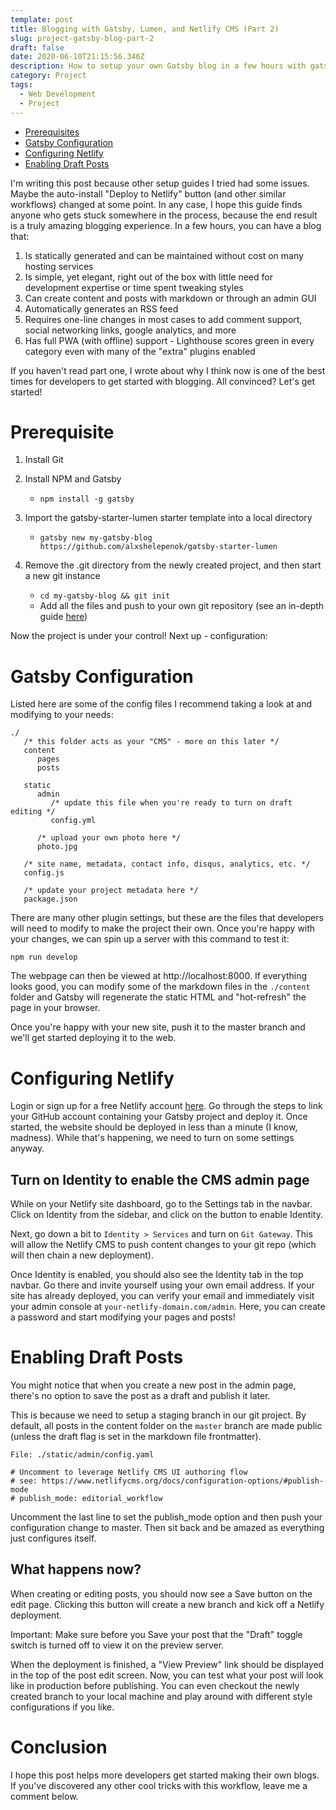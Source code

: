 ```yaml
---
template: post
title: Blogging with Gatsby, Lumen, and Netlify CMS (Part 2)
slug: project-gatsby-blog-part-2
draft: false
date: 2020-06-10T21:15:56.346Z
description: How to setup your own Gatsby blog in a few hours with gatsby-starter-lumen
category: Project
tags:
  - Web Development
  - Project
---
```

* [Prerequisites](#prerequisites)
* [Gatsby Configuration](#gatsby-configuration)
* [Configuring Netlify](#configuring-netlify)
* [Enabling Draft Posts](#enabling-draft-posts)

I'm writing this post because other setup guides I tried had some issues. Maybe the auto-install "Deploy to Netlify" button (and other similar workflows) changed at some point. In any case, I hope this guide finds anyone who gets stuck somewhere in the process, because the end result is a truly amazing blogging experience. In a few hours, you can have a blog that:

1. Is statically generated and can be maintained without cost on many hosting services
2. Is simple, yet elegant, right out of the box with little need for development expertise or time spent tweaking styles
3. Can create content and posts with markdown or through an admin GUI
4. Automatically generates an RSS feed
5. Requires one-line changes in most cases to add comment support, social networking links, google analytics, and more
6. Has full PWA (with offline) support - Lighthouse scores green in every category even with many of the "extra" plugins enabled

If you haven't read part one, I wrote about why I think now is one of the best times for developers to get started with blogging. All convinced? Let's get started!

# Prerequisite

1. Install Git

2. Install NPM and Gatsby

   * `npm install -g gatsby`
3. Import the gatsby-starter-lumen starter template into a local directory

   * `gatsby new my-gatsby-blog 
     https://github.com/alxshelepenok/gatsby-starter-lumen`
4. Remove the .git directory from the newly created project, and then start a new git instance

   * `cd my-gatsby-blog && git init`
   * Add all the files and push to your own git repository (see an in-depth guide [here](https://kbroman.org/github_tutorial/pages/init.html))

Now the project is under your control! Next up - configuration:

# Gatsby Configuration

Listed here are some of the config files I recommend taking a look at and modifying to your needs:

```
./
   /* this folder acts as your "CMS" - more on this later */
   content
      pages
      posts

   static
      admin
         /* update this file when you're ready to turn on draft editing */
         config.yml

      /* upload your own photo here */
      photo.jpg

   /* site name, metadata, contact info, disqus, analytics, etc. */
   config.js

   /* update your project metadata here */
   package.json
```

There are many other plugin settings, but these are the files that developers will need to modify to make the project their own. Once you're happy with your changes, we can spin up a server with this command to test it:

`npm run develop`

The webpage can then be viewed at http://localhost:8000. If everything looks good, you can modify some of the markdown files in the `./content` folder and Gatsby will regenerate the static HTML and "hot-refresh" the page in your browser.

Once you're happy with your new site, push it to the master branch and we'll get started deploying it to the web.

# Configuring Netlify

Login or sign up for a free Netlify account [here](https://www.netlify.com/). Go through the steps to link your GitHub account containing your Gatsby project and deploy it. Once started, the website should be deployed in less than a minute (I know, madness). While that's happening, we need to turn on some settings anyway.

## Turn on Identity to enable the CMS admin page

While on your Netlify site dashboard, go to the Settings tab in the navbar. Click on Identity from the sidebar, and click on the button to enable Identity.

Next, go down a bit to `Identity > Services` and turn on `Git Gateway`. This will allow the Netlify CMS to push content changes to your git repo (which will then chain a new deployment).

Once Identity is enabled, you should also see the Identity tab in the top navbar. Go there and invite yourself using your own email address. If your site has already deployed, you can verify your email and immediately visit your admin console at `your-netlify-domain.com/admin`. Here, you can create a password and start modifying your pages and posts!

# Enabling Draft Posts

You might notice that when you create a new post in the admin page, there's no option to save the post as a draft and publish it later. 

This is because we need to setup a staging branch in our git project. By default, all posts in the content folder on the `master` branch are made public (unless the draft flag is set in the markdown file frontmatter).

```
File: ./static/admin/config.yaml

# Uncomment to leverage Netlify CMS UI authoring flow
# see: https://www.netlifycms.org/docs/configuration-options/#publish-mode
# publish_mode: editorial_workflow
```

Uncomment the last line to set the publish_mode option and then push your configuration change to master. Then sit back and be amazed as everything just configures itself.

## What happens now?

When creating or editing posts, you should now see a Save button on the edit page. Clicking this button will create a new branch and kick off a Netlify deployment.

Important: Make sure before you Save your post that the "Draft" toggle switch is turned off to view it on the preview server.

When the deployment is finished, a "View Preview" link should be displayed in the top of the post edit screen. Now, you can test what your post will look like in production before publishing. You can even checkout the newly created branch to your local machine and play around with different style configurations if you like.

# Conclusion

I hope this post helps more developers get started making their own blogs. If you've discovered any other cool tricks with this workflow, leave me a comment below.